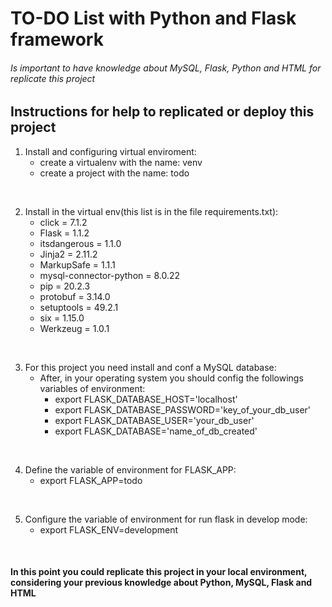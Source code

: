 # TO-DO List with Python and Flask framework

###### Is important to have knowledge about MySQL, Flask, Python and HTML for replicate this project
##  Instructions for help to replicated or deploy this project

1. Install and configuring virtual enviroment:
   - create a virtualenv with the name: venv
   - create a project with the name: todo
  
<br />

2. Install in the virtual env(this list is in the file requirements.txt):
   - click = 7.1.2
   - Flask = 1.1.2
   - itsdangerous = 1.1.0
   - Jinja2 = 2.11.2
   - MarkupSafe = 1.1.1
   - mysql-connector-python = 8.0.22
   - pip = 20.2.3
   - protobuf = 3.14.0
   - setuptools = 49.2.1
   - six = 1.15.0
   - Werkzeug = 1.0.1

<br />

3. For this project you need install and conf a MySQL database:
   - After, in your operating system you should config the followings variables of environment:
        - export FLASK_DATABASE_HOST='localhost'
        - export FLASK_DATABASE_PASSWORD='key_of_your_db_user'
        - export FLASK_DATABASE_USER='your_db_user'
        - export FLASK_DATABASE='name_of_db_created'

<br />

4. Define the variable of environment for FLASK_APP:
    - export FLASK_APP=todo

<br />

5. Configure the variable of environment for run flask in develop mode:
   - export FLASK_ENV=development

<br />

#### In this point you could replicate this project in your local environment, considering your previous knowledge about Python, MySQL, Flask and HTML
